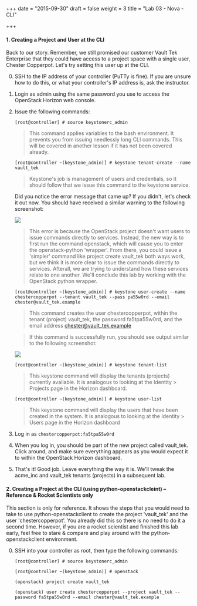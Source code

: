 
+++
date = "2015-09-30"
draft = false
weight = 3
title = "Lab 03 - Nova - CLI"

+++

#### 1. Creating a Project and User at the CLI

Back to our story. Remember, we still promised our customer Vault Tek Enterprise that they could have access to a project space with a single user, Chester Copperpot. Let's try setting this user up at the CLI.

0. SSH to the IP address of your controller (PuTTy is fine). If you are unsure how to do this, or what your controller's IP address is, ask the instructor.

0. Login as admin using the same password you use to access the OpenStack Horizon web console.

0. Issue the following commands:

    `[root@controller] # source keystonerc_admin`

    >This command applies variables to the bash environment. It prevents you from issuing needlessly long CLI commands. This will be covered in another lesson if it has not been covered already.

    `[root@controller ~(keystone_admin)] # keystone tenant-create --name vault_tek`

    > Keystone's job is management of users and credentials, so it should follow that we issue this command to the keystone service.

    Did you notice the error message that came up? If you didn't, let's check it out now. You should have received a similar warning to the following screenshot:

    ![](https://i.imgur.com/MGYcWgB.png)

    >This error is because the OpenStack project doesn't want users to issue commands directly to services. Instead, the new way is to first run the command openstack, which will cause you to enter the openstack-python 'wrapper'. From there, you could issue a 'simpler' command like project create vault_tek both ways work, but we think it is more clear to issue the commands directly to services. Afterall, we are trying to understand how these services relate to one another. We'll conclude this lab by working with the OpenStack python wrapper.

    `[root@controller ~(keystone_admin)] # keystone user-create --name chestercopperpot --tenant vault_tek --pass pa55w0rd --email chester@vault_tek.example`

    > This command creates the user chestercopperpot, within the tenant (project) vault_tek, the password fa5tpa55w0rd, and the email address chester@vault_tek.example

    > If this command is successfully run, you should see output similar to the following screenshot:

    ![](https://i.imgur.com/JpYyIlv.png)

    `[root@controller ~(keystone_admin)] # keystone tenant-list`

    >This keystone command will display the tenants (projects) currently available. It is analogous to looking at the Identity > Projects page in the Horizon dashboard.

    `[root@controller ~(keystone_admin)] # keystone user-list`

    >This keystone command will display the users that have been created in the system. It is analogous to looking at the Identity > Users page in the Horizon dashboard

0. Log in as `chestercopperpot:fa5tpa55w0rd`

0. When you log in, you should be part of the new project called vault_tek. Click around, and make sure everything appears as you would expect it to within the OpenStack Horizon dashboard.

0. That's it! Good job. Leave everything the way it is. We'll tweak the acme_inc and vault_tek tenants (projects) in a subsequent lab.

#### 2. Creating a Project at the CLI (using python-openstackcleint) – Reference & Rocket Scientists only
This section is only for reference. It shows the steps that you would need to take to use python-openstackclient to create the project 'vault_tek' and the user 'chestercopperpot'. You already did this so there is no need to do it a second time. However, if you are a rocket scientist and finished this lab early, feel free to stare & compare and play around with the python-openstackclient environment.

0. SSH into your controller as root, then type the following commands:

    `[root@controller] # source keystonerc_admin`

    `[root@controller ~(keystone_admin)] # openstack`

    `(openstack) project create vault_tek`

    `(openstack) user create chestercopperpot --project vault_tek --password fa5tpa55w0rd --email chester@vault_tek.example`
